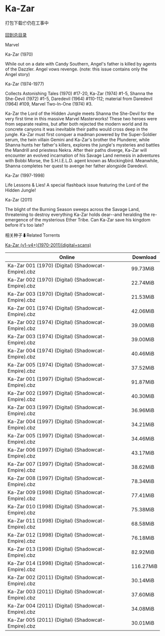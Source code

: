 # Ka-Zar

打包下载📦仍在工事中

[回到总目录](/Catalogs.md)

Marvel

Ka-Zar (1970)

While out on a date with Candy Southern, Angel's father is killed by agents of the Dazzler. Angel vows revenge.  (note: this issue contains only the Angel story)



Ka-Zar (1974-1977)

Collects Astonishing Tales (1970) #17-20, Ka-Zar (1974) #1-5, Shanna the She-Devil (1972) #1-5, Daredevil (1964) #110-112; material from Daredevil (1964) #109, Marvel Two-In-One (1974) #3. 



Ka-Zar the Lord of the Hidden Jungle meets Shanna the She-Devil for the very first time in this massive Marvel Masterworks! These two heroes were from separate realms, but after both rejected the modern world and its concrete canyons it was inevitable their paths would cross deep in the jungle. Ka-Zar must first conquer a madman powered by the Super-Soldier serum, the twin villain Gemini and Ka-Zar's brother the Plunderer, while Shanna hunts her father's killers, explores the jungle's mysteries and battles the Mandrill and priestess Nekra. After their paths diverge, Ka-Zar will encounter an evolved incarnation of his Savage Land nemesis in adventures with Bobbi Morse, the S.H.I.E.L.D. agent known as Mockingbird. Meanwhile, Shanna completes her quest to avenge her father alongside Daredevil.



Ka-Zar (1997-1998)

Life Lessons & Lies! A special flashback issue featuring the Lord of the Hidden Jungle!



Ka-Zar (2011)

The blight of the Burning Season sweeps across the Savage Land, threatening to destroy everything Ka-Zar holds dear--and heralding the re-emergence of the mysterious Ether Tribe. Can Ka-Zar save his kingdom before it's too late?





相关种子⬇Related Torrents

[Ka-Zar (v1-v4+)(1970-2011)(digital+scans)](https://github.com/alicewish/markdown/blob/master/torrent/Ka-Zar--v1-v4---1970-2011--digital-scans.md)

Online | Download
--- | ---
Ka-Zar 001 (1970) (Digital) (Shadowcat-Empire).cbz | 99.73MiB
Ka-Zar 002 (1970) (Digital) (Shadowcat-Empire).cbz | 22.74MiB
Ka-Zar 003 (1970) (Digital) (Shadowcat-Empire).cbz | 21.53MiB
Ka-Zar 001 (1974) (Digital) (Shadowcat-Empire).cbz | 42.06MiB
Ka-Zar 002 (1974) (Digital) (Shadowcat-Empire).cbz | 39.00MiB
Ka-Zar 003 (1974) (Digital) (Shadowcat-Empire).cbz | 39.00MiB
Ka-Zar 004 (1974) (Digital) (Shadowcat-Empire).cbz | 40.46MiB
Ka-Zar 005 (1974) (Digital) (Shadowcat-Empire).cbz | 37.52MiB
Ka-Zar 001 (1997) (Digital) (Shadowcat-Empire).cbz | 91.87MiB
Ka-Zar 002 (1997) (Digital) (Shadowcat-Empire).cbz | 40.30MiB
Ka-Zar 003 (1997) (Digital) (Shadowcat-Empire).cbz | 36.96MiB
Ka-Zar 004 (1997) (Digital) (Shadowcat-Empire).cbz | 34.21MiB
Ka-Zar 005 (1997) (Digital) (Shadowcat-Empire).cbz | 34.46MiB
Ka-Zar 006 (1997) (Digital) (Shadowcat-Empire).cbz | 43.17MiB
Ka-Zar 007 (1997) (Digital) (Shadowcat-Empire).cbz | 38.62MiB
Ka-Zar 008 (1997) (Digital) (Shadowcat-Empire).cbz | 78.34MiB
Ka-Zar 009 (1998) (Digital) (Shadowcat-Empire).cbz | 77.41MiB
Ka-Zar 010 (1998) (Digital) (Shadowcat-Empire).cbz | 75.38MiB
Ka-Zar 011 (1998) (Digital) (Shadowcat-Empire).cbz | 68.58MiB
Ka-Zar 012 (1998) (Digital) (Shadowcat-Empire).cbz | 76.18MiB
Ka-Zar 013 (1998) (Digital) (Shadowcat-Empire).cbz | 82.92MiB
Ka-Zar 014 (1998) (Digital) (Shadowcat-Empire).cbz | 116.27MiB
Ka-Zar 002 (2011) (Digital) (Shadowcat-Empire).cbz | 30.14MiB
Ka-Zar 003 (2011) (Digital) (Shadowcat-Empire).cbz | 37.60MiB
Ka-Zar 004 (2011) (Digital) (Shadowcat-Empire).cbz | 34.08MiB
Ka-Zar 005 (2011) (Digital) (Shadowcat-Empire).cbz | 30.01MiB